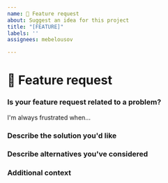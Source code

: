 ```yaml
---
name: 🚀 Feature request
about: Suggest an idea for this project
title: "[FEATURE]"
labels: ''
assignees: mebelousov

---
```


# 🚀 Feature request

### Is your feature request related to a problem?
<!-- A clear and concise description of what the problem is. Ex. -->
<!-- ✍️edit: --> I'm always frustrated when...

### Describe the solution you'd like
<!-- A clear and concise description of what you want to happen -->
<!-- ✍️edit: -->

### Describe alternatives you've considered
<!-- A clear and concise description of any alternative solutions or features you've considered  -->
<!-- ✍️edit: -->

### Additional context
<!-- Add any other context or screenshots about the feature request here -->
<!-- ✍️edit: -->
